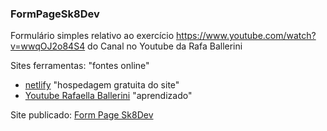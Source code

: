 ### FormPageSk8Dev
Formulário simples relativo ao exercício https://www.youtube.com/watch?v=wwqOJ2o84S4 do Canal no Youtube da Rafa Ballerini

Sites ferramentas:
"fontes online"
- [netlify](netlify.com) "hospedagem gratuita do site"
- [Youtube Rafaella Ballerini](https://www.youtube.com/watch?v=wwqOJ2o84S4) "aprendizado"

Site publicado: [Form Page Sk8Dev]()
